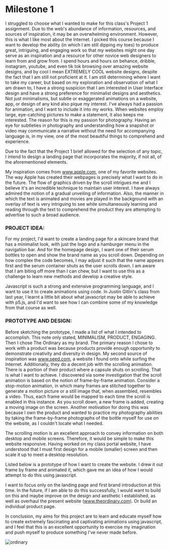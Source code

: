 # Milestone 1

I struggled to choose what I wanted to make for this class's Project 1 assignment. Due to the web's abundance of information, resources, and sources of inspiration, it may be an overwhelming environment. However, this is what I like most about the Internet. I picked this course because I want to develop the ability (in which I am still dipping my toes) to produce great, intriguing, and engaging work so that my websites might one day serve as an inspiration and a resource for other novice web designers to learn from and grow from. 
I spend hours and hours on behance, dribble, instagram, youtube, and even tik tok browsing over amazing website designs, and by cool I mean EXTREMELY COOL website designs, despite the fact that I am still not proficient at it. 
I am still determining where I want to take my career, but based on my exploration and observation of what I am drawn to, I have a strong suspicion that I am interested in User Interface design and have a strong preference for minimalist designs and aesthetics. Not just minimalisms, but subtle or exaggerated animations on a website, app, or design of any kind also pique my interest. I've always had a passion for animation, and I want to include it into my works. When websites employ large, eye-catching pictures to make a statement, it also keeps me interested. The reason for this is my passion for photography. Having an eye for subtleties in photography and understanding how a snapshot or video may communicate a narrative without the need for accompanying language is, in my view, one of the most beautiful things to comprehend and experience. 

Due to the fact that the Project 1 brief allowed for the selection of any topic, I intend to design a landing page that incorporates the majority, if not all, of the aforementioned elements.


My inspiration comes from www.apple.com, one of my favorite websites. The way Apple has created their webpages is precisely what I want to do in the future. The flow of graphics driven by the scroll intrigues me and I believe it's an incredible technique to maintain user interest. I have always admired the notion of a gradual unveiling of information. Also, the manner in which the text is animated and movies are played in the background with an overlay of text is very intriguing to see while simultaneously learning and reading through the text to comprehend the product they are attempting to advertise to such a broad audience. 



### PROJECT IDEA:
For my project, I'd want to create a landing page for a skincare brand that has a minimalist look, with just the logo and a hamburger menu in the navigation bar. 
And for the homepage design, I want one of their serum bottles to open and show the brand name as you scroll down. Depending on how complex the code becomes, I may adjust it such that the name appears first and the serum container shuts as the user scrolls down. 
I am aware that I am biting off more than I can chew, but I want to use this as a challenge to learn new methods and develop a creative style. 

Javascript is such a strong and extensive programming language, and I want to use it to create animations using code. In Justin Gitlin's class from last year, I learnt a little bit about what javascript may be able to achieve with p5.js, and I'd want to see how I can combine some of my knowledge from that course as well.




### PROTOTYPE AND DESIGN: 
Before sketching the prototype, I made a list of what I intended to accomplish. This note only stated, MINIMALISM, PRODUCT, ENGAGING. 
Then I chose The Ordinary as my brand. The primary reason I chose to work with a product was because products provide enough opportunity to demonstrate creativity and diversity in design. My second source of inspiration was www.seed.com, a website I found onto while surfing the Internet. Additionally, they do a decent job with the scrolling animation. There is a portion of their product where a capsule shuts on scrolling. That is what I want to achieve. 
I discovered via some investigation that the scroll animation is based on the notion of frame-by-frame animation. Consider a stop-motion animation, in which many frames are stitched together to generate a motion picture or a still image that, when assembled, resembles a video. Thus, each frame would be mapped to each time the scroll is enabled in this instance. As you scroll down, a new frame is added, creating a moving image on the screen. 
Another motivation for doing this was because I own the product and wanted to practice my photography abilities by taking the frame-by-frame photographs of the bottle myself for use on the website, as I couldn't locate what I needed. 

The scrolling motion is an excellent approach to convey information on both desktop and mobile screens. Therefore, it would be simple to make this website responsive. 
Having worked on my class portal website, I have understood that I must first design for a mobile (smaller) screen and then scale it up to meet a desktop resolution. 

Listed below is a prototype of how I want to create the website. I drew it out frame by frame and animated it, which gave me an idea of how I would attempt to do this using javascript. 


I want to focus only on the landing page and first brand introduction at this time. In the future, if I am able to do this successfully, I would want to build on this and maybe improve on the design and aesthetic I established, as well as overhaul the present website (www.theordinary.com). Or build an individual product page. 

In conclusion, my aims for this project are to learn and educate myself how to create extremely fascinating and captivating animations using javascript, and I feel that this is an excellent opportunity to exercise my imagination and push myself to produce something I've never made before.


![ordinary](https://user-images.githubusercontent.com/60220627/194529984-8bd9e94a-e5e0-42bc-9019-df5a43f7b233.gif)














